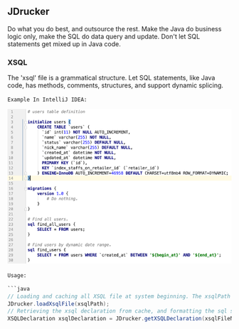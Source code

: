 ## JDrucker
Do what you do best, and outsource the rest. Make the Java do business logic only, make the SQL do data query and update. Don't let SQL statements get mixed up in Java code.

### XSQL
The 'xsql' file is a grammatical structure. Let SQL statements, like Java code, has methods, comments, structures, and support dynamic splicing.

`Example In IntelliJ IDEA:`

![](https://raw.githubusercontent.com/braisdom/JDrucker/master/JDrucker/images/1.png)

`Usage:`
```java
```java
// Loading and caching all XSQL file at system beginning. The xsqlPath is resources path of application
JDrucker.loadXsqlFile(xsqlPath);
// Retrieving the xsql declaration from cache, and formatting the sql statment
XSQLDeclaration xsqlDeclaration = JDrucker.getXSQLDeclaration(xsqlFileName)
```
```
